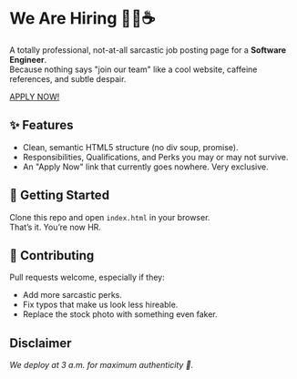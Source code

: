 # We Are Hiring 👩‍💻☕

A totally professional, not-at-all sarcastic job posting page for a **Software Engineer**.  
Because nothing says "join our team" like a cool website, caffeine references, and subtle despair.

[APPLY NOW!](https://jobs.google.com/about/)

## ✨ Features

- Clean, semantic HTML5 structure (no div soup, promise).
- Responsibilities, Qualifications, and Perks you may or may not survive.
- An "Apply Now" link that currently goes nowhere. Very exclusive.

## 🚀 Getting Started

Clone this repo and open `index.html` in your browser.  
That’s it. You’re now HR.

## 🤝 Contributing

Pull requests welcome, especially if they:

- Add more sarcastic perks.
- Fix typos that make us look less hireable.
- Replace the stock photo with something even faker.

## Disclaimer

 _We deploy at 3 a.m. for maximum authenticity 🌙._
